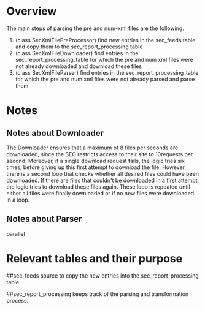 # Overview
The main steps of parsing the pre and num-xml files are the following.
1. (class SecXmlFilePreProcessor) find new entries in the sec_feeds table and copy them to the sec_report_processing table
1. (class SecXmlFileDownloader) find entries in the sec_report_processing_table for which the pre and num xml files were not already downloaded
and download these files
1. (class SecXmlFileParser) find entries in the sec_report_processing_table for which the pre and num xml files were not already parsed and parse them   

# Notes
## Notes about Downloader
The Downloader ensures that a maximum of 8 files per seconds are downloaded, since the SEC restricts access to their
site to 10requests per second. Moreover, if a single download request fails, the logic tries six times, before giving up this
first attempt to download the file. 
However, there is a second loop that checks whether all desired files could have been downloaded. If there are files 
that couldn't be downloaded in a first attempt, the logic tries to download these files again. These loop is repeated
until either all files were finally downloaded or if no new files were downloaded in a loop.

## Notes about Parser
parallel 

# Relevant tables and their purpose

##sec_feeds
source to copy the new entries into the sec_report_processing table

##sec_report_processing
keeps track of the parsing and transformation process.
